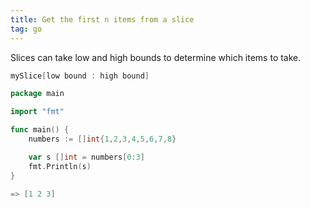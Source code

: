 ```yaml
---
title: Get the first n items from a slice
tag: go
---
```


Slices can take low and high bounds to determine which items to take.

```go
mySlice[low bound : high bound]
```

```go
package main

import "fmt"

func main() {
	numbers := []int{1,2,3,4,5,6,7,8}

	var s []int = numbers[0:3]
	fmt.Println(s)
}

=> [1 2 3]
```

